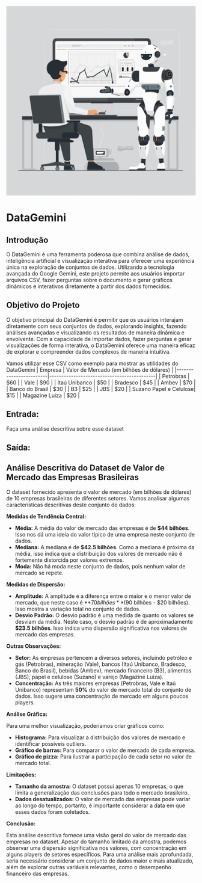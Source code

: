 ![Mind Journey](https://github.com/alielsonfp/DataGemini/blob/main/assets/Capa.png)

# DataGemini

## Introdução
O DataGemini é uma ferramenta poderosa que combina análise de dados, inteligência artificial e visualização interativa para oferecer uma experiência única na exploração de conjuntos de dados. Utilizando a tecnologia avançada do Google Gemini, este projeto permite aos usuários importar arquivos CSV, fazer perguntas sobre o documento e gerar gráficos dinâmicos e interativos diretamente a partir dos dados fornecidos.

## Objetivo do Projeto
O objetivo principal do DataGemini é permitir que os usuários interajam diretamente com seus conjuntos de dados, explorando insights, fazendo análises avançadas e visualizando os resultados de maneira dinâmica e envolvente. Com a capacidade de importar dados, fazer perguntas e gerar visualizações de forma interativa, o DataGemini oferece uma maneira eficaz de explorar e compreender dados complexos de maneira intuitiva.

Vamos utilizar esse CSV como exemplo para mostrar as utilidades do DataGemini
| Empresa                | Valor de Mercado (em bilhões de dólares) |
|------------------------|--------------------------------------------|
| Petrobras              | $60                                        |
| Vale                   | $90                                        |
| Itaú Unibanco          | $50                                        |
| Bradesco               | $45                                        |
| Ambev                  | $70                                        |
| Banco do Brasil        | $30                                        |
| B3                     | $25                                        |
| JBS                    | $20                                        |
| Suzano Papel e Celulose| $15                                        |
| Magazine Luiza         | $20                                        |

## Entrada:
Faça uma análise descritiva sobre esse dataset

## Saída:

## Análise Descritiva do Dataset de Valor de Mercado das Empresas Brasileiras

O dataset fornecido apresenta o valor de mercado (em bilhões de dólares) de 10 empresas brasileiras de diferentes setores. Vamos analisar algumas características descritivas deste conjunto de dados:

**Medidas de Tendência Central:**

- **Média:** A média do valor de mercado das empresas é de **$44 bilhões**. Isso nos dá uma ideia do valor típico de uma empresa neste conjunto de dados.
- **Mediana:** A mediana é de **$42.5 bilhões**. Como a mediana é próxima da média, isso indica que a distribuição dos valores de mercado não é fortemente distorcida por valores extremos.
- **Moda:** Não há moda neste conjunto de dados, pois nenhum valor de mercado se repete.

**Medidas de Dispersão:**

- **Amplitude:** A amplitude é a diferença entre o maior e o menor valor de mercado, que neste caso é **$70 bilhões** ($90 bilhões - $20 bilhões). Isso mostra a variação total no conjunto de dados.
- **Desvio Padrão:** O desvio padrão é uma medida de quanto os valores se desviam da média. Neste caso, o desvio padrão é de aproximadamente **$23.5 bilhões**. Isso indica uma dispersão significativa nos valores de mercado das empresas.

**Outras Observações:**

- **Setor:** As empresas pertencem a diversos setores, incluindo petróleo e gás (Petrobras), mineração (Vale), bancos (Itaú Unibanco, Bradesco, Banco do Brasil), bebidas (Ambev), mercado financeiro (B3), alimentos (JBS), papel e celulose (Suzano) e varejo (Magazine Luiza).
- **Concentração:** As três maiores empresas (Petrobras, Vale e Itaú Unibanco) representam **50%** do valor de mercado total do conjunto de dados. Isso sugere uma concentração de mercado em alguns poucos players.

**Análise Gráfica:**

Para uma melhor visualização, poderíamos criar gráficos como:

- **Histograma:** Para visualizar a distribuição dos valores de mercado e identificar possíveis outliers.
- **Gráfico de barras:** Para comparar o valor de mercado de cada empresa.
- **Gráfico de pizza:** Para ilustrar a participação de cada setor no valor de mercado total.

**Limitações:**

- **Tamanho da amostra:** O dataset possui apenas 10 empresas, o que limita a generalização das conclusões para todo o mercado brasileiro.
- **Dados desatualizados:** O valor de mercado das empresas pode variar ao longo do tempo, portanto, é importante considerar a data em que esses dados foram coletados.

**Conclusão:**

Esta análise descritiva fornece uma visão geral do valor de mercado das empresas no dataset. Apesar do tamanho limitado da amostra, podemos observar uma dispersão significativa nos valores, com concentração em alguns players de setores específicos. Para uma análise mais aprofundada, seria necessário considerar um conjunto de dados maior e mais atualizado, além de explorar outras variáveis relevantes, como o desempenho financeiro das empresas.

